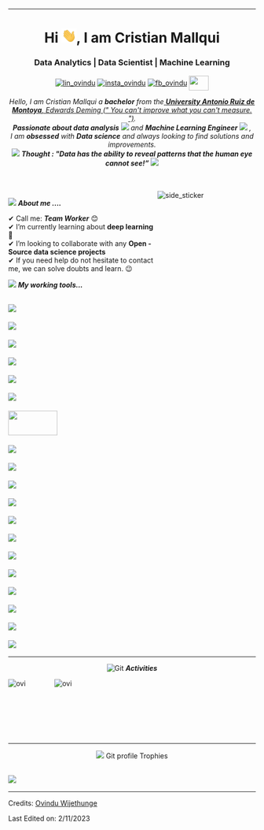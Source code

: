 <hr>
<h1 align="center">Hi <img src="https://raw.githubusercontent.com/ABSphreak/ABSphreak/master/gifs/Hi.gif" width="30px">, I am Cristian Mallqui </h1>
<h3 align="center">Data Analytics | Data Scientist | Machine Learning </h3>
<p align="center">
<a href="https://www.linkedin.com/in/cristian-hugo-mallqui-vilca-1205871b7/" target="blank"><img align="center" src="https://cdn-icons-png.flaticon.com/512/174/174857.png" alt="lin_ovindu" height="30" width="30" /></a>  
<a href="https://www.instagram.com/techpead/" target="blank"><img align="center" src="https://about.fb.com/es/wp-content/uploads/sites/13/2019/10/new-ig-icon-1.png" alt="insta_ovindu" height="40" width="60" /></a>
<a href="https://web.facebook.com/profile.php?id=61553300667691/" target="blank"><img align="center" src="https://cdn-icons-png.flaticon.com/512/145/145802.png" alt="fb_ovindu" height="40" width="40" /></a>
<a href = "cristian.mvilca.14@gmail.com"><img align="center" src="https://seeklogo.com/images/G/gmail-new-2020-logo-32DBE11BB4-seeklogo.com.png" height="30" width="40" /></a>
</p>
</p>



<p align="center">
  <em>
    Hello, I am Cristian Mallqui a <b>bachelor</b> from the<a href="https://www.uarm.edu.pe/"> <b>University Antonio Ruiz de Montoya</b>, Edwards Deming (" You can't improve what you can't measure. ")</a>. <br>
    <b>Passionate about data analysis</b> <img src="https://github.com/TheDudeThatCode/TheDudeThatCode/blob/master/Assets/Developer.gif" width="30px"> and <b>Machine Learning Engineer</b>&nbsp;<img src="https://github.com/TheDudeThatCode/TheDudeThatCode/blob/master/Assets/Designer.gif" width="36px">&nbsp,<br>I am <b>obsessed</b>
    with <b>Data science</b> and always looking to find solutions and improvements. 
  </em> 
  <br>
  <img src="https://media.giphy.com/media/gH3LO09IOiZIqePwv9/giphy.gif" width="50" /> <b><i align="center">Thought : "Data has the ability to reveal patterns that the human eye cannot see!”</i></b> <img src="https://media.giphy.com/media/qjqUcgIyRjsl2/giphy.gif" width="50" />
</p>
<br><br>
<img align="right" width=200px height=200px alt="side_sticker" src="https://media.giphy.com/media/TEnXkcsHrP4YedChhA/giphy.gif" />

<img src="https://media.giphy.com/media/iY8CRBdQXODJSCERIr/giphy.gif" width="30px">&nbsp;***About me ....***

✔ Call me: ***Team Worker*** 😊 <br>
✔ I’m currently learning about **deep learning**🥰<br>
✔ I’m looking to collaborate with any **Open - Source data science projects**<br>
✔ If you need help do not hesitate to contact me, we can solve doubts and learn. 😉<br>
 

<img src="https://media.giphy.com/media/iY8CRBdQXODJSCERIr/giphy.gif" width="30px">&nbsp;***My working tools...***
<p align="left">
  

  <code> <img height="50" src="https://encrypted-tbn0.gstatic.com/images?q=tbn:ANd9GcSV9Fj9wIelCdFgXTjjQsO1X_-mTWlHIJW82bEEOce-Ag&s"> </code>
  <code> <img height="50" src="https://upload.wikimedia.org/wikipedia/commons/7/7e/Spyder_logo.svg"> </code>
  <code> <img height="50" src="https://www.vectorlogo.zone/logos/jupyter/jupyter-ar21.svg"> </code>
  <code> <img height="50" src="https://i.pinimg.com/564x/90/bf/bc/90bfbc7c6de6ac8ff51c2d66d87a0cc3.jpg"> </code>
  <code> <img height="50" src="https://www.vectorlogo.zone/logos/mysql/mysql-ar21.svg"> </code>
  <code> <img height="50" src="https://logohistory.net/wp-content/uploads/2023/05/Power-BI-Symbol.png"> </code>
  <code> <img height="50" src="https://frankgalandev.com/wp-content/uploads/2021/12/logo_matplotlib.png" width='100'> </code>
  <code> <img height="50" src="https://upload.wikimedia.org/wikipedia/commons/thumb/e/ed/Pandas_logo.svg/768px-Pandas_logo.svg.png"> </code>
  <code> <img height="50" src="https://www.vectorlogo.zone/logos/numpy/numpy-ar21.svg"> </code>
  <code> <img height="50" src="https://upload.wikimedia.org/wikipedia/commons/thumb/d/d0/RStudio_logo_flat.svg/1280px-RStudio_logo_flat.svg.png"> </code>
  <code> <img height="50" src="https://opendatascience.com/wp-content/uploads/2018/04/tidyverse-711x350.jpg"> </code>
  <code> <img height="50" src="https://seeklogo.com/images/S/scikit-learn-logo-8766D07E2E-seeklogo.com.png"> </code>
  <code> <img height="50" src="https://www.vectorlogo.zone/logos/tensorflow/tensorflow-ar21.svg"> </code>
  <code> <img height="50" src="https://logos-world.net/wp-content/uploads/2021/10/Tableau-Emblem.png"> </code>
  <code> <img height="50" src="https://encrypted-tbn0.gstatic.com/images?q=tbn:ANd9GcTGcYEloI7Q4nbUrWHaMekqnzHU0WU46ChApw&usqp=CAU"> </code>
  <code> <img height="50" src="https://cdn.icon-icons.com/icons2/1826/PNG/512/4202106excellogomicrosoftms-115582_115719.png"> </code>
  <code> <img height="50" src="https://www.gurobi.com/wp-content/plugins/hd_documentations/content/images/documentation-ampl-guide.webp"> </code>
  <code> <img height="50" src="https://encrypted-tbn0.gstatic.com/images?q=tbn:ANd9GcTUyNMYl6LJYOYQVA5WuEKxdpUaa76xJJc2-w&usqp=CAU"> </code>
  <code> <img height="50" src="https://static.wikia.nocookie.net/logopedia/images/d/d8/Colab.png/revision/latest?cb=20201019223838"> </code>
  <hr>
  <p align="center">
 <img src="https://media.giphy.com/media/W5eoZHPpUx9sapR0eu/giphy.gif" width="30px" alt="Git"/>&nbsp;<i><b>Activities</b></i></p>
 
<p><img align="left" src="https://github-readme-stats.vercel.app/api/top-langs?username=OvinduWijethunge&show_icons=true&locale=en&layout=compact&theme=chartreuse-dark" alt="ovi" /></p>
<p>&nbsp;<img align="right" src="https://github-readme-stats.vercel.app/api?username=OvinduWijethunge&show_icons=true&locale=en&theme=chartreuse-dark" alt="ovi" width="410" /></p>
<br><br><br><br><br>

<hr>


<p align="center"><img src="https://media.giphy.com/media/QaMcXSekUWx7aogAUr/giphy.gif" width="30" />&nbsp;Git profile Trophies</p><br>
<img src="https://github-profile-trophy.vercel.app/?username=OvinduWijethunge&theme=juicyfresh&no-bg=true" />


-----
Credits: [Ovindu Wijethunge](https://github.com/OvinduWijethunge)

Last Edited on: 2/11/2023
